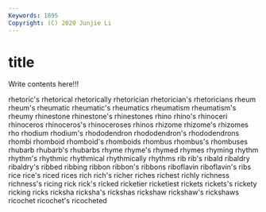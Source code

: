 ```yaml
---
Keywords: 1895
Copyright: (C) 2020 Junjie Li
---
```


# title

Write contents here!!!
 
rhetoric's 
rhetorical 
rhetorically 
rhetorician 
rhetorician's 
rhetoricians 
rheum
rheum's 
rheumatic 
rheumatic's 
rheumatics 
rheumatism 
rheumatism's 
rheumy 
rhinestone 
rhinestone's 
rhinestones
rhino 
rhino's 
rhinoceri 
rhinoceros 
rhinoceros's 
rhinoceroses 
rhinos 
rhizome 
rhizome's 
rhizomes
rho 
rhodium 
rhodium's 
rhododendron 
rhododendron's 
rhododendrons 
rhombi 
rhomboid 
rhomboid's 
rhomboids
rhombus 
rhombus's 
rhombuses 
rhubarb 
rhubarb's 
rhubarbs 
rhyme 
rhyme's 
rhymed 
rhymes
rhyming 
rhythm 
rhythm's 
rhythmic 
rhythmical 
rhythmically 
rhythms 
rib 
rib's 
ribald
ribaldry 
ribaldry's 
ribbed 
ribbing 
ribbon 
ribbon's 
ribbons 
riboflavin 
riboflavin's 
ribs
rice 
rice's 
riced 
rices 
rich 
rich's 
richer 
riches 
richest 
richly
richness 
richness's 
ricing 
rick 
rick's 
ricked 
ricketier 
ricketiest 
rickets 
rickets's
rickety 
ricking 
ricks 
ricksha 
ricksha's 
rickshas 
rickshaw 
rickshaw's 
rickshaws 
ricochet
ricochet's 
ricocheted 
